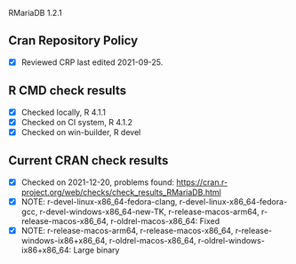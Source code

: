 RMariaDB 1.2.1

## Cran Repository Policy

- [x] Reviewed CRP last edited 2021-09-25.

## R CMD check results

- [x] Checked locally, R 4.1.1
- [x] Checked on CI system, R 4.1.2
- [x] Checked on win-builder, R devel

## Current CRAN check results

- [x] Checked on 2021-12-20, problems found: https://cran.r-project.org/web/checks/check_results_RMariaDB.html
- [x] NOTE: r-devel-linux-x86_64-fedora-clang, r-devel-linux-x86_64-fedora-gcc, r-devel-windows-x86_64-new-TK, r-release-macos-arm64, r-release-macos-x86_64, r-oldrel-macos-x86_64: Fixed
- [x] NOTE: r-release-macos-arm64, r-release-macos-x86_64, r-release-windows-ix86+x86_64, r-oldrel-macos-x86_64, r-oldrel-windows-ix86+x86_64: Large binary
